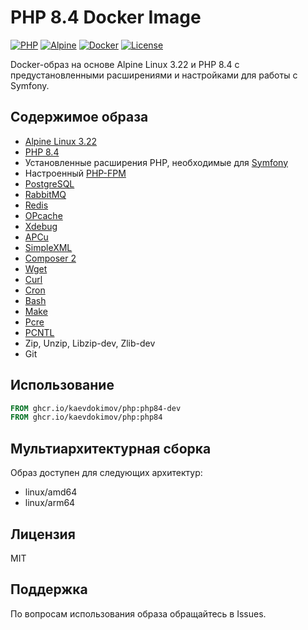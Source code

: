 # PHP 8.4 Docker Image

[![PHP](https://img.shields.io/badge/PHP-8.4-green.svg)](https://php.net/)
[![Alpine](https://img.shields.io/badge/Alpine-3.22-green.svg)](https://php.net/)
[![Docker](https://img.shields.io/badge/Docker-Ready-blue.svg)](https://docker.com/)
[![License](https://img.shields.io/badge/License-MIT-yellow.svg)](LICENSE)

Docker-образ на основе Alpine Linux 3.22 и PHP 8.4 с предустановленными расширениями и настройками для работы с Symfony.

## Содержимое образа

- [Alpine Linux 3.22](https://alpinelinux.org/posts/Alpine-3.22.0-released.html)
- [PHP 8.4](https://www.php.net/releases/8.4/index.php)
- Установленные расширения PHP, необходимые для [Symfony](https://symfony.com/)
- Настроенный [PHP-FPM](https://www.php.net/manual/en/install.fpm.php)
- [PostgreSQL](https://www.postgresql.org/)
- [RabbitMQ](https://www.rabbitmq.com/)
- [Redis](https://redis.io/)
- [OPcache](https://www.php.net/manual/en/book.opcache.php)
- [Xdebug](https://xdebug.org/)
- [APCu](https://www.php.net/manual/en/book.apcu.php)
- [SimpleXML](https://www.php.net/manual/en/book.simplexml.php)
- [Composer 2](https://getcomposer.org/)
- [Wget](https://wikipedia.org/wiki/Wget)
- [Curl](https://curl.se/)
- [Cron](https://crontab.guru/)
- [Bash](https://www.gnu.org/software/bash/)
- [Make](https://www.gnu.org/software/make/)
- [Pcre](https://www.pcre.org/)
- [PCNTL](https://www.php.net/manual/en/book.pcntl.php)
- Zip, Unzip, Libzip-dev, Zlib-dev
- Git

## Использование

```dockerfile
FROM ghcr.io/kaevdokimov/php:php84-dev
FROM ghcr.io/kaevdokimov/php:php84
```

## Мультиархитектурная сборка

Образ доступен для следующих архитектур:
- linux/amd64
- linux/arm64

## Лицензия

MIT

## Поддержка

По вопросам использования образа обращайтесь в Issues.
